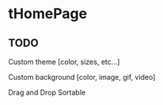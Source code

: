 # tHomePage

## TODO
Custom theme [color, sizes, etc...]

Custom background [color, image, gif, video]

Drag and Drop Sortable 

